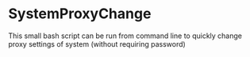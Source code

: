 # SystemProxyChange
This small bash script can be run from command line to quickly change proxy settings of system (without requiring password)
